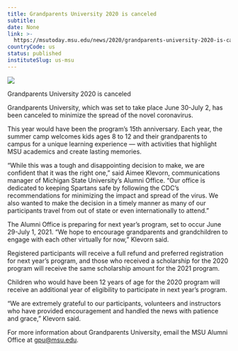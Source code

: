 ```yaml
---
title: Grandparents University 2020 is canceled
subtitle: 
date: None
link: >-
  https://msutoday.msu.edu/news/2020/grandparents-university-2020-is-canceled/
countryCode: us
status: published
instituteSlug: us-msu
---
```

![](https://msutoday.msu.edu/_/img/assets/2020/grandparents-u-1.jpg)

Grandparents University 2020 is canceled

Grandparents University, which was set to take place June 30-July 2, has been canceled to minimize the spread of the novel coronavirus.

This year would have been the program’s 15th anniversary. Each year, the summer camp welcomes kids ages 8 to 12 and their grandparents to campus for a unique learning experience — with activities that highlight MSU academics and create lasting memories.

“While this was a tough and disappointing decision to make, we are confident that it was the right one,” said Aimee Klevorn, communications manager of Michigan State University’s Alumni Office. “Our office is dedicated to keeping Spartans safe by following the CDC’s recommendations for minimizing the impact and spread of the virus. We also wanted to make the decision in a timely manner as many of our participants travel from out of state or even internationally to attend.”

The Alumni Office is preparing for next year’s program, set to occur June 29-July 1, 2021. “We hope to encourage grandparents and grandchildren to engage with each other virtually for now,” Klevorn said.

Registered participants will receive a full refund and preferred registration for next year’s program, and those who received a scholarship for the 2020 program will receive the same scholarship amount for the 2021 program.

Children who would have been 12 years of age for the 2020 program will receive an additional year of eligibility to participate in next year’s program.

“We are extremely grateful to our participants, volunteers and instructors who have provided encouragement and handled the news with patience and grace,” Klevorn said.

For more information about Grandparents University, email the MSU Alumni Office at gpu@msu.edu.